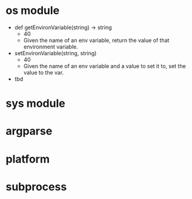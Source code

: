 # os module
* def getEnvironVariable(string) -> string
  * 40
  * Given the name of an env variable, return the value of that environment variable. 
* setEnvironVariable(string, string)
  * 40
  * Given the name of an env variable and a value to set it to, set the value to the var. 
* tbd


# sys module

# argparse

# platform

# subprocess

